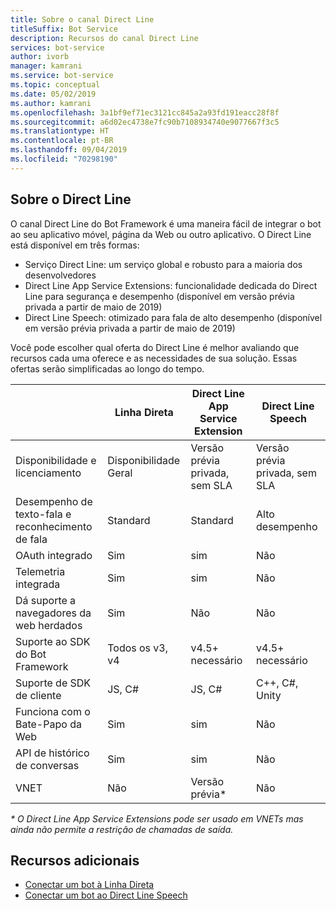 ```yaml
---
title: Sobre o canal Direct Line
titleSuffix: Bot Service
description: Recursos do canal Direct Line
services: bot-service
author: ivorb
manager: kamrani
ms.service: bot-service
ms.topic: conceptual
ms.date: 05/02/2019
ms.author: kamrani
ms.openlocfilehash: 3a1bf9ef71ec3121cc845a2a93fd191eacc28f8f
ms.sourcegitcommit: a6d02ec4738e7fc90b7108934740e9077667f3c5
ms.translationtype: HT
ms.contentlocale: pt-BR
ms.lasthandoff: 09/04/2019
ms.locfileid: "70298190"
---
```

## <a name="about-direct-line"></a>Sobre o Direct Line

O canal Direct Line do Bot Framework é uma maneira fácil de integrar o bot ao seu aplicativo móvel, página da Web ou outro aplicativo.
O Direct Line está disponível em três formas:
- Serviço Direct Line: um serviço global e robusto para a maioria dos desenvolvedores
- Direct Line App Service Extensions: funcionalidade dedicada do Direct Line para segurança e desempenho (disponível em versão prévia privada a partir de maio de 2019)
- Direct Line Speech: otimizado para fala de alto desempenho (disponível em versão prévia privada a partir de maio de 2019)

Você pode escolher qual oferta do Direct Line é melhor avaliando que recursos cada uma oferece e as necessidades de sua solução. Essas ofertas serão simplificadas ao longo do tempo.

|                            | Linha Direta | Direct Line App Service Extension | Direct Line Speech |
|----------------------------|-------------|-----------------------------------|--------------------|
| Disponibilidade e licenciamento    | Disponibilidade Geral | Versão prévia privada, sem SLA  | Versão prévia privada, sem SLA |
| Desempenho de texto-fala e reconhecimento de fala | Standard | Standard | Alto desempenho |
| OAuth integrado           | Sim | sim | Não |
| Telemetria integrada       | Sim | sim | Não |
| Dá suporte a navegadores da web herdados | Sim | Não | Não |
| Suporte ao SDK do Bot Framework | Todos os v3, v4 | v4.5+ necessário | v4.5+ necessário |
| Suporte de SDK de cliente    | JS, C# | JS, C# | C++, C#, Unity |
| Funciona com o Bate-Papo da Web  | Sim | sim | Não|
| API de histórico de conversas | Sim | sim| Não|
| VNET | Não | Versão prévia* | Não |

_* O Direct Line App Service Extensions pode ser usado em VNETs mas ainda não permite a restrição de chamadas de saída._

## <a name="addtional-resources"></a>Recursos adicionais
- [Conectar um bot à Linha Direta](bot-service-channel-connect-directline.md)
- [Conectar um bot ao Direct Line Speech](bot-service-channel-connect-directlinespeech.md)
